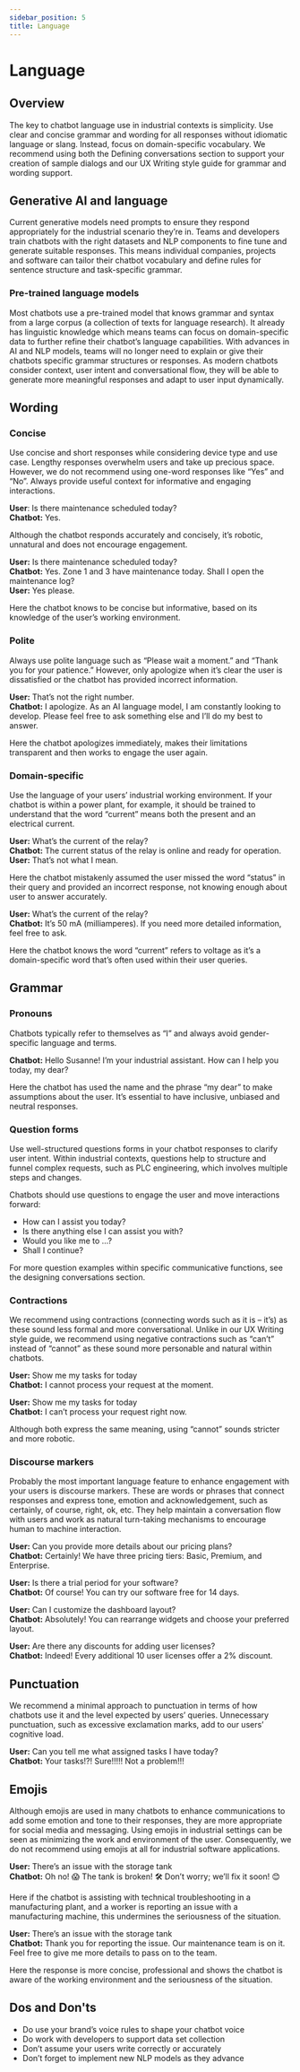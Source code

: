 ```yaml
---
sidebar_position: 5
title: Language
---
```

# Language

## Overview 

The key to chatbot language use in industrial contexts is simplicity. Use clear and concise grammar and wording for all responses without idiomatic language or slang. Instead, focus on domain-specific vocabulary. We recommend using both the Defining conversations section to support your creation of sample dialogs and our UX Writing style guide for grammar and wording support.   

## Generative AI and language 

Current generative models need prompts to ensure they respond appropriately for the industrial scenario they’re in. Teams and developers train chatbots with the right datasets and NLP components to fine tune and generate suitable responses. This means individual companies, projects and software can tailor their chatbot vocabulary and define rules for sentence structure and task-specific grammar. 

### Pre-trained language models  
Most chatbots use a pre-trained model that knows grammar and syntax from a large corpus (a collection of texts for language research). It already has linguistic knowledge which means teams can focus on domain-specific data to further refine their chatbot’s language capabilities. With advances in AI and NLP models, teams will no longer need to explain or give their chatbots specific grammar structures or responses. As modern chatbots consider context, user intent and conversational flow, they will be able to generate more meaningful responses and adapt to user input dynamically. 

## Wording 

### Concise
Use concise and short responses while considering device type and use case. Lengthy responses overwhelm users and take up precious space. However, we do not recommend using one-word responses like “Yes” and “No”. Always provide useful context for informative and engaging interactions. 
 
**User**: Is there maintenance scheduled today?  
**Chatbot:** Yes. 

Although the chatbot responds accurately and concisely, it’s robotic, unnatural and does not encourage engagement. 

**User:** Is there maintenance scheduled today?   
**Chatbot:** Yes. Zone 1 and 3 have maintenance today. Shall I open the maintenance log?   
**User:** Yes please. 

Here the chatbot knows to be concise but informative, based on its knowledge of the user’s working environment. 

### Polite
Always use polite language such as “Please wait a moment.” and “Thank you for your patience.” However, only apologize when it’s clear the user is dissatisfied or the chatbot has provided incorrect information. 

**User:** That’s not the right number.  
**Chatbot:** I apologize. As an AI language model, I am constantly looking to develop. Please feel free to ask something else and I’ll do my best to answer. 

Here the chatbot apologizes immediately, makes their limitations transparent and then works to engage the user again. 

### Domain-specific 
Use the language of your users’ industrial working environment. If your chatbot is within a power plant, for example, it should be trained to understand that the word “current” means both the present and an electrical current. 

**User:** What’s the current of the relay?  
**Chatbot:** The current status of the relay is online and ready for operation.   
**User:** That’s not what I mean.  

Here the chatbot mistakenly assumed the user missed the word “status” in their query and provided an incorrect response, not knowing enough about user to answer accurately. 

**User:** What’s the current of the relay?  
**Chatbot:** It’s 50 mA (milliamperes). If you need more detailed information, feel free to ask.

Here the chatbot knows the word “current” refers to voltage as it’s a domain-specific word that’s often used within their user queries. 

## Grammar 

### Pronouns 
Chatbots typically refer to themselves as “I” and always avoid gender-specific language and terms. 

**Chatbot:** Hello Susanne! I’m your industrial assistant. How can I help you today, my dear? 

Here the chatbot has used the name and the phrase “my dear” to make assumptions about the user. It’s essential to have inclusive, unbiased and neutral responses. 

### Question forms
Use well-structured questions forms in your chatbot responses to clarify user intent. Within industrial contexts, questions help to structure and funnel complex requests, such as PLC engineering, which involves multiple steps and changes. 

Chatbots should use questions to engage the user and move interactions forward: 

- How can I assist you today?   
- Is there anything else I can assist you with?   
- Would you like me to …?   
- Shall I continue?   

For more question examples within specific communicative functions, see the designing conversations section.

### Contractions 
We recommend using contractions (connecting words such as it is – it’s) as these sound less formal and more conversational. Unlike in our UX Writing style guide, we recommend using negative contractions such as “can’t” instead of “cannot” as these sound more personable and natural within chatbots.  

**User:** Show me my tasks for today  
**Chatbot:** I cannot process your request at the moment.  

**User:** Show me my tasks for today  
**Chatbot:** I can’t process your request right now. 

Although both express the same meaning, using “cannot” sounds stricter and more robotic.  

### Discourse markers
Probably the most important language feature to enhance engagement with your users is discourse markers. These are words or phrases that connect responses and express tone, emotion and acknowledgement, such as certainly, of course, right, ok, etc. They help maintain a conversation flow with users and work as natural turn-taking mechanisms to encourage human to machine interaction. 


**User:** Can you provide more details about our pricing plans?  
**Chatbot:** Certainly! We have three pricing tiers: Basic, Premium, and Enterprise.

**User:** Is there a trial period for your software?  
**Chatbot:** Of course! You can try our software free for 14 days.

**User:** Can I customize the dashboard layout?  
**Chatbot:** Absolutely! You can rearrange widgets and choose your preferred layout.

**User:** Are there any discounts for adding user licenses?  
**Chatbot:** Indeed! Every additional 10 user licenses offer a 2% discount.

## Punctuation

We recommend a minimal approach to punctuation in terms of how chatbots use it and the level expected by users’ queries. Unnecessary punctuation, such as excessive exclamation marks, add to our users’ cognitive load. 

**User:** Can you tell me what assigned tasks I have today?  
**Chatbot:** Your tasks!?! Sure!!!!! Not a problem!!! 

## Emojis 

Although emojis are used in many chatbots to enhance communications to add some emotion and tone to their responses, they are more appropriate for social media and messaging. Using emojis in industrial settings can be seen as minimizing the work and environment of the user. Consequently, we do not recommend using emojis at all for industrial software applications. 

**User:** There’s an issue with the storage tank  
**Chatbot:** Oh no! 😱 The tank is broken! 🛠️ Don’t worry; we’ll fix it soon! 😊 

Here if the chatbot is assisting with technical troubleshooting in a manufacturing plant, and a worker is reporting an issue with a manufacturing machine, this undermines the seriousness of the situation. 

**User:** There’s an issue with the storage tank    
**Chatbot:** Thank you for reporting the issue. Our maintenance team is on it. Feel free to give me more details to pass on to the team. 

Here the response is more concise, professional and shows the chatbot is aware of the working environment and the seriousness of the situation. 

## Dos and Don'ts

- Do use your brand’s voice rules to shape your chatbot voice
- Do work with developers to support data set collection
- Don’t assume your users write correctly or accurately
- Don’t forget to implement new NLP models as they advance 
